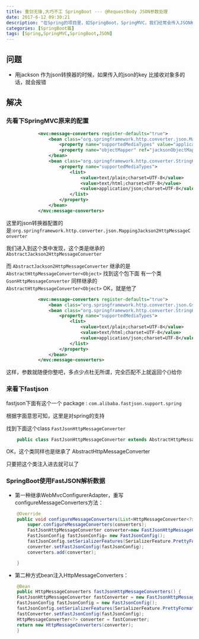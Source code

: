 ```yaml
---
title: 重剑无锋,大巧不工 SpringBoot --- @RequestBody JSON参数处理
date: 2017-6-12 09:30:21
description: "在Spring的项目里，如SpringBoot，SpringMVC，我们经常会传入JSON格式的参数进行处理<br>近期我遇到这样一个问题：如果我传进去的JSON对象属性比接受的对象属性要多的话，这时候会出现问题"
categories: [SpringBoot篇]
tags: [Spring,SpringMVC,SpringBoot,JSON]
---
```


<!-- more -->

## 问题

- 用jackson 作为json转换器的时候，如果传入的json的key 比接收对象多的话，就会报错


## 解决

### 先看下SpringMVC原来的配置
``` xml 
            <mvc:message-converters register-defaults="true">
                <bean class="org.springframework.http.converter.json.MappingJackson2HttpMessageConverter">
                    <property name="supportedMediaTypes" value="application/json" />
                    <property name="objectMapper" ref="jacksonObjectMapper" />			
                </bean>
                <bean class="org.springframework.http.converter.StringHttpMessageConverter">
                    <property name="supportedMediaTypes">  
                        <list>  
                          	<value>text/plain;charset=UTF-8</value>
                            <value>text/html;charset=UTF-8</value>
                            <value>application/json;charset=UTF-8</value>  
                        </list>  
                    </property>		
                </bean>
            </mvc:message-converters>
```

这里的json转换器配置的是:`org.springframework.http.converter.json.MappingJackson2HttpMessageConverter`

我们进入到这个类中发现，这个类是继承的 `AbstractJackson2HttpMessageConverter`

而 `AbstractJackson2HttpMessageConverter` 继承的是 `AbstractHttpMessageConverter<Object>` 
找到这个包下面 有一个类 `GsonHttpMessageConverter` 同样继承的 `AbstractHttpMessageConverter<Object>`
OK，就是他了 


``` xml
            <mvc:message-converters register-defaults="true">
                <bean class="org.springframework.http.converter.json.GsonHttpMessageConverter"></bean>
                <bean class="org.springframework.http.converter.StringHttpMessageConverter">
                    <property name="supportedMediaTypes">  
                        <list>  
                          	<value>text/plain;charset=UTF-8</value>
                            <value>text/html;charset=UTF-8</value>
                            <value>application/json;charset=UTF-8</value>  
                        </list>  
                    </property>		
                </bean>
            </mvc:message-converters>
```

这样，参数就随便你整吧，多点少点杜无所谓，完全匹配不上就返回个{}给你

### 来看下fastjson 

fastjson下面有这个一个 package : `com.alibaba.fastjson.support.spring`

根据字面意思可知，这里是对spring的支持

找到下面这个class `FastJsonHttpMessageConverter`

``` java
    public class FastJsonHttpMessageConverter extends AbstractHttpMessageConverter<Object>
```
OK，这个类同样也是继承了 AbstractHttpMessageConverter<Object> 

只要把这个类注入进去就可以了


### SpringBoot使用FastJSON解析数据

- 第一种继承WebMvcConfigurerAdapter，重写configureMessageConverters方法：

``` java
    @Override
    public void configureMessageConverters(List<HttpMessageConverter<?>> converters) {
        super.configureMessageConverters(converters);
        FastJsonHttpMessageConverter converter=new FastJsonHttpMessageConverter();
        FastJsonConfig fastJsonConfig= new FastJsonConfig();
        fastJsonConfig.setSerializerFeatures(SerializerFeature.PrettyFormat);
        converter.setFastJsonConfig(fastJsonConfig);
        converters.add(converter);

    }
```

- 第二种方式bean注入HttpMessageConverters：

``` java
    @Bean  
    public HttpMessageConverters fastJsonHttpMessageConverters() {  
    FastJsonHttpMessageConverter fastConverter = new FastJsonHttpMessageConverter();  
    FastJsonConfig fastJsonConfig = new FastJsonConfig();  
    fastJsonConfig.setSerializerFeatures(SerializerFeature.PrettyFormat);  
    fastConverter.setFastJsonConfig(fastJsonConfig);  
    HttpMessageConverter<?> converter = fastConverter;  
    return new HttpMessageConverters(converter);  
    } 
```

